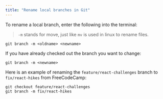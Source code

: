 ```yaml
---
title: "Rename local branches in Git"
---
```


To rename a local branch, enter the following into the terminal:

> `-m` stands for move, just like `mv` is used in linux to rename files.

    git branch -m <oldname> <newname>

If you have already checked out the branch you want to change:  

    git branch -m <newname>

Here is an example of renaming the `feature/react-challenges` branch to `fix/react-hikes` from FreeCodeCamp:  

    git checkout feature/react-challenges
    git branch -m fix/react-hikes
